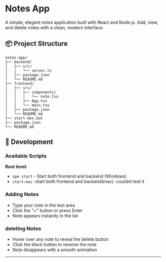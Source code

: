 # Notes App

A simple, elegant notes application built with React and Node.js. Add, view, and delete notes with a clean, modern interface.

## 📦 Project Structure

```
notes-app/
├── backend/
│   ├── src/
│   │   └── server.ts
│   ├── package.json
│   └── README.md
├── frontend/
│   ├── src/
│   │   ├── components/
│   │   │   └── note.tsx
│   │   ├── App.tsx
│   │   └── main.tsx
│   ├── package.json
│   └── README.md
├── start-dev.bat
├── package.json
└── README.md
```


## 🔧 Development



### Available Scripts

**Root level:**
- `npm start` - Start both frontend and backend (Windows)
- `start:mac` -start both frontend and backend(mac) -couldnt test it





### Adding Notes
- Type your note in the text area
- Click the "+" button or press Enter
- Note appears instantly in the list

### deleting Notes
- Hover over any note to reveal the delete button
- Click the black button to remove the note
- Note disappears with a smooth animation

---
